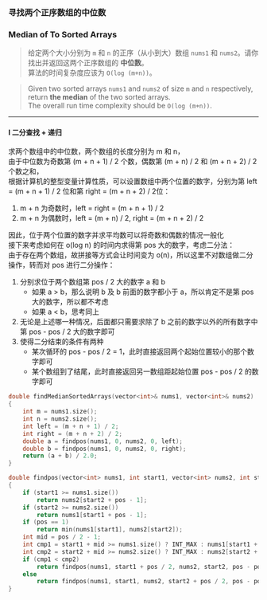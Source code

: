 ### 寻找两个正序数组的中位数
### Median of To Sorted Arrays

> 给定两个大小分别为 `m` 和 `n` 的正序（从小到大）数组 `nums1` 和 `nums2`。请你找出并返回这两个正序数组的 **中位数**。  
> 算法的时间复杂度应该为 `O(log (m+n))`。  

> Given two sorted arrays `nums1` and `nums2` of size `m` and `n` respectively, return **the median** of the two sorted arrays.  
> The overall run time complexity should be `O(log (m+n))`.  

----------

#### I 二分查找 + 递归

求两个数组中的中位数，两个数组的长度分别为 m 和 n，  
由于中位数为奇数第 (m + n + 1) / 2 个数，偶数第 (m + n) / 2 和 (m + n + 2) / 2 个数之和，  
根据计算机的整型变量计算性质，可以设置数组中两个位置的数字，分别为第 left = (m + n + 1) / 2 位和第 right = (m + n + 2) / 2位：  
1. m + n 为奇数时，left = right = (m + n + 1) / 2  
2. m + n 为偶数时，left = (m + n) / 2, right = (m + n + 2) / 2  

因此，位于两个位置的数字并求平均数可以将奇数和偶数的情况一般化  
接下来考虑如何在 o(log n) 的时间内求得第 pos 大的数字，考虑二分法：  
由于存在两个数组，故拼接等方式会让时间变为 o(n)，所以这里不对数组做二分操作，转而对 pos 进行二分操作：  
1. 分别求位于两个数组第 pos / 2 大的数字 a 和 b  
   - 如果 a > b，那么说明 b 及 b 前面的数字都小于 a，所以肯定不是第 pos 大的数字，所以都不考虑  
   - 如果 a < b，思考同上  
2. 无论是上述哪一种情况，后面都只需要求除了 b 之前的数字以外的所有数字中第 pos - pos / 2 大的数字即可  
3. 使得二分结束的条件有两种  
   - 某次循环的 pos - pos / 2 = 1，此时直接返回两个起始位置较小的那个数字即可  
   - 某个数组到了结尾，此时直接返回另一数组距起始位置 pos - pos / 2 的数字即可  

```cpp
double findMedianSortedArrays(vector<int>& nums1, vector<int>& nums2)
{
    int m = nums1.size();
    int n = nums2.size();
    int left = (m + n + 1) / 2;
    int right = (m + n + 2) / 2;
    double a = findpos(nums1, 0, nums2, 0, left);
    double b = findpos(nums1, 0, nums2, 0, right);
    return (a + b) / 2.0;
}

double findpos(vector<int> nums1, int start1, vector<int> nums2, int start2, int pos)
{
    if (start1 >= nums1.size())
        return nums2[start2 + pos - 1];
    if (start2 >= nums2.size())
        return nums1[start1 + pos - 1];
    if (pos == 1)
        return min(nums1[start1], nums2[start2]);
    int mid = pos / 2 - 1;
    int cmp1 = start1 + mid >= nums1.size() ? INT_MAX : nums1[start1 + mid];
    int cmp2 = start2 + mid >= nums2.size() ? INT_MAX : nums2[start2 + mid];
    if (cmp1 < cmp2)
        return findpos(nums1, start1 + pos / 2, nums2, start2, pos - pos / 2);
    else
        return findpos(nums1, start1, nums2, start2 + pos / 2, pos - pos / 2);
}
```
